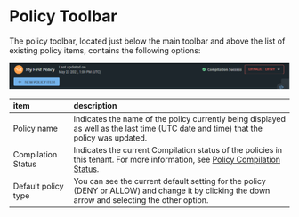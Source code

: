 # Policy Toolbar

The policy toolbar, located just below the main toolbar and above the list of existing policy items, contains the following options:

![](../../../.gitbook/assets/policytoolbar%20%281%29.png)

| item | description |
| :--- | :--- |
| Policy name | Indicates the name of the policy currently being displayed as well as the last time \(UTC date and time\) that the policy was updated. |
| Compilation Status | Indicates the current Compilation status of the policies in this tenant. For more information, see [Policy Compilation Status](../policy-compilation-status.md). |
| Default policy type | You can see the current default setting for the policy \(DENY or ALLOW\) and change it by clicking the down arrow and selecting the other option. |



